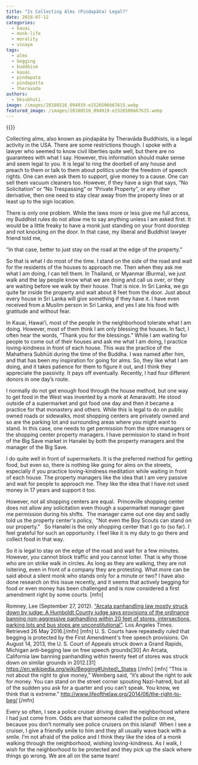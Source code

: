 ```yaml
---
title: "Is Collecting Alms (Piṇḍapāta) Legal?"
date: 2018-07-12
categories: 
  - kauai
  - monk-life
  - morality
  - vinaya
tags: 
  - alms
  - begging
  - buddhism
  - kauai
  - pindapata
  - pindapatta
  - theravada
authors: 
  - bksubhuti
image: /images/20180516_094919-e1526506667615.webp
featured_image: /images/20180516_094919-e1526506667615.webp
---
```



{{<image-with-caption src="/images/20180516_094919-e1526506667615.webp" caption="That is me going for alms on Aalona Street Kilauea.">}}

Collecting alms, also known as piṇḍapāta by Theravāda Buddhists, is a legal activity in the USA. There are some restrictions though. I spoke with a lawyer who seemed to know civil liberties quite well, but there are no guarantees with what I say. However, this information should make sense and seem legal to you. It is legal to ring the doorbell of any house and preach to them or talk to them about politics under the freedom of speech rights. One can even ask them to support, give money to a cause. One can sell them vacuum cleaners too. However, if they have a sign that says, “No Solicitation” or “No Trespassing” or “Private Property”, or any other derivative, then one need to stay clear away from the property lines or at least up to the sign location.

There is only one problem. While the laws more or less give me full access, my Buddhist rules do not allow me to say anything unless I am asked first. It would be a little freaky to have a monk just standing on your front doorstep and not knocking on the door. In that case, my liberal and Buddhist lawyer friend told me,

“In that case, better to just stay on the road at the edge of the property.”

So that is what I do most of the time. I stand on the side of the road and wait for the residents of the houses to approach me. Then when they ask me what I am doing, I can tell them. In Thailand, or Myanmar (Burma), we just walk and the lay people know what we are doing and call us over, or they are waiting before we walk by their house. That is nice. In Sri Lanka, we go quite far inside the property and wait about 8 feet from the door. Just about every house in Sri Lanka will give something if they have it. I have even received from a Muslim person in Sri Lanka, and yes I ate his food with gratitude and without fear.

In Kauai, Hawai’i, most of the people in the neighborhood tolerate what I am doing. However, most of them think I am only blessing the houses. In fact, I often hear the words, “Thank you for the blessings.” While I am waiting for people to come out of their houses and ask me what I am doing, I practice loving-kindness in front of each house. This was the practice of the Mahathera Subhūti during the time of the Buddha. I was named after him, and that has been my inspiration for going for alms. So, they like what I am doing, and it takes patience for them to figure it out, and I think they appreciate the passivity. It pays off eventually. Recently, I had four different donors in one day’s route.

I normally do not get enough food through the house method, but one way to get food in the West was invented by a monk at Amaravatti. He stood outside of a supermarket and got food one day and then it became a practice for that monastery and others. While this is legal to do on public owned roads or sidewalks, most shopping centers are privately owned and so are the parking lot and surrounding areas where you might want to stand. In this case, one needs to get permission from the store managers or the shopping center property managers. I have permission to stand in front of the Big Save market in Hanalei by both the property managers and the manager of the Big Save.

I do quite well in front of supermarkets. It is the preferred method for getting food, but even so, there is nothing like going for alms on the streets, especially if you practice loving-kindness meditation while waiting in front of each house. The property managers like the idea that I am very passive and wait for people to approach me. They like the idea that I have not used money in 17 years and support it too.

However, not all shopping centers are equal.  Princeville shopping center does not allow any solicitation even though a supermarket manager gave me permission during his shifts.  The manager came out one day and sadly told us the property center's policy,  "Not even the Boy Scouts can stand on our property."   So Hanalei is the only shopping center that I go to (so far). I feel grateful for such an opportunity. I feel like it is my duty to go there and collect food in that way.

So it is legal to stay on the edge of the road and wait for a few minutes. However, you cannot block traffic and you cannot loiter. That is why those who are on strike walk in circles. As long as they are walking, they are not loitering, even in front of a company they are protesting. What more can be said about a silent monk who stands only for a minute or two? I have also done research on this issue recently, and it seems that actively begging for food or even money has been challenged and is now considered a first amendment right by some courts. \[mfn\]

Romney, Lee (September 27, 2012). ["Arcata panhandling law mostly struck down by judge: A Humboldt County judge says provisions of the ordinance banning non-aggressive panhandling within 20 feet of stores, intersections, parking lots and bus stops are unconstitutional"](http://articles.latimes.com/2012/sep/27/local/la-me-arcata-panhandling-20120927). Los Angeles Times. Retrieved 26 May 2016.\[/mfn\] \[mfn\] U. S. Courts have repeatedly ruled that begging is protected by the First Amendment's free speech provisions. On August 14, 2013, the U. S. Court of Appeals struck down a Grand Rapids, Michigan anti-begging law on free speech grounds\[30\] An Arcata, California law banning panhandling within twenty feet of stores was struck down on similar grounds in 2012.\[31\] https://en.wikipedia.org/wiki/Begging#United\_States \[/mfn\] \[mfn\] “This is not about the right to give money,” Weinberg said, “it’s about the right to ask for money. You can stand on the street corner spouting Nazi-hatred, but all of the sudden you ask for a quarter and you can’t speak. You know, we think that is extreme.” http://www.lifeofthelaw.org/2014/06/the-right-to-beg/ \[/mfn\]

Every so often, I see a police cruiser driving down the neighborhood where I had just come from. Odds are that someone called the police on me, because you don’t normally see police cruisers on this island!  When I see a cruiser, I give a friendly smile to him and they all usually wave back with a smile. I’m not afraid of the police and I think they like the idea of a monk walking through the neighborhood, wishing loving-kindness. As I walk, I wish for the neighborhood to be protected and they pick up the slack where things go wrong. We are all on the same team!
